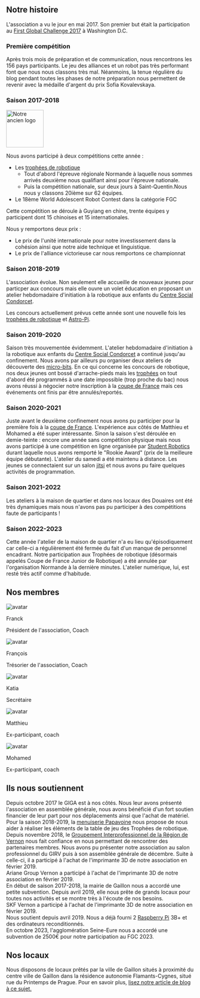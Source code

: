 ## Notre histoire

L'association a vu le jour en mai 2017. Son premier but était la participation au [First Global Challenge 2017](https://first.global/archive/fgc-2017/) à Washington D.C.

### Première compétition

Après trois mois de préparation et de communication, nous rencontrons les 156 pays participants. Le jeu des alliances et un robot pas très performant font que nous nous classons très mal. Néanmoins, la tenue régulière du blog pendant toutes les phases de notre préparation nous permettent de revenir avec la médaille d'argent du prix Sofia Kovalevskaya.

### Saison 2017-2018

<div class="d-flex justify-center pb-2">
  <img alt="Notre ancien logo" data-src="https://s.werobot.fr/old_logo.png" title="Notre ancien logo" width="100" />
</div>

Nous avons participé à deux compétitions cette année :
- Les [trophées de robotique](http://tropheesderobotique.fr)
  - Tout d'abord l'épreuve régionale Normande à laquelle nous sommes arrivés deuxième nous qualifiant ainsi pour l'épreuve nationale.
  - Puis la compétition nationale, sur deux jours à Saint-Quentin.Nous nous y classons 20ième sur 62 équipes.
- Le 18ème World Adolescent Robot Contest dans la catégorie FGC

Cette compétition se déroule à Guyiang en chine, trente équipes y participent dont 15 chinoises et 15 internationales.

Nous y remportons deux prix :
  - Le prix de l'unité internationale pour notre investissement dans la cohésion ainsi que notre aide technique et linguistique.
  - Le prix de l'alliance victorieuse car nous remportons ce championnat

### Saison 2018-2019

L'association évolue. Non seulement elle accueille de nouveaux jeunes pour particper aux concours mais elle ouvre un volet éducation en proposant un atelier hebdomadaire d'initiation à la robotique aux enfants du [Centre Social Condorcet](https://www.espacecondorcet.org/).

Les concours actuellement prévus cette année sont une nouvelle fois les [trophées de robotique](http://tropheesderobotique.fr) et [Astro-Pi](https://www.astro-pi.org).

### Saison 2019-2020

Saison très mouvementée évidemment. L'atelier hebdomadaire d'initiation à la robotique aux enfants du [Centre Social Condorcet](https://www.espacecondorcet.org/) a continué jusqu'au confinement. Nous avons par ailleurs pu organiser deux ateliers de découverte des [micro-bits](https://archive.microbit.org/fr/). En ce qui concerne les concours de robotique, nos deux jeunes ont bossé d'arrache-pieds mais les [trophées](http://tropheesderobotique.fr) on tout d'abord été programmés à une date impossible (trop proche du bac) nous avons réussi à négocier notre inscription à la [coupe de France](https://www.coupederobotique.fr/) mais ces événements ont finis par être annulés/reportés.

### Saison 2020-2021

Juste avant le deuxième confinement nous avons pu participer pour la première fois à la [coupe de France](https://www.coupederobotique.fr/).
L'expérience aux côtés de Matthieu et Mohamed a été super intéressante. 
Sinon la saison s'est déroulée en demie-teinte : encore une année sans compétition physique mais nous avons participé à une compétition en ligne organisée par [Student Robotics](https://studentrobotics.org/) durant laquelle nous avons remporté le "Rookie Award" (prix de la meilleure équipe débutante).
L'atelier du samedi a été maintenu à distance. Les jeunes se connectaient sur un salon [jitsi](https://jitsi.org/) et nous avons pu faire quelques activités de programmation.

### Saison 2021-2022
Les ateliers à la maison de quartier et dans nos locaux des Douaires ont été très dynamiques mais nous n'avons pas pu participer à des compétitions faute de participants !

### Saison 2022-2023
Cette année l'atelier de la maison de quartier n'a eu lieu qu'épisodiquement car celle-ci a régulièrement été fermée du fait d'un manque de personnel encadrant.
Notre participation aux Trophées de robotique (désormais appelés Coupe de France Junior de Robotique) a été annulée par l'organisation Normande à la dernière minutes.
L'atelier numérique, lui, est resté très actif comme d'habitude.


<div id="members"></div>

## Nos membres

<div class="team-mosaic">
  <div class="team-item">
    <div class="team-item-image"><img data-src="https://static.werobot.fr/profiles/franck.jpg" alt="avatar"></div>
    <p class="team-item-title">Franck</p>
    <p class="team-item-description">Président de l'association, Coach</p>
  </div>
  <div class="team-item">
    <div class="team-item-image"><img data-src="https://static.werobot.fr/profiles/francois.jpg" alt="avatar"></div>
    <p class="team-item-title">François</p>
    <p class="team-item-description">Trésorier de l'association, Coach</p>
  </div>
  <div class="team-item">
    <div class="team-item-image"><img data-src="https://static.werobot.fr/profiles/katia.jpg" alt="avatar"></div>
    <p class="team-item-title">Katia</p>
    <p class="team-item-description">Secrétaire</p>
  </div>
  <div class="team-item">
    <div class="team-item-image"><img data-src="https://static.werobot.fr/profiles/matthieu.jpg" alt="avatar"></div>
    <p class="team-item-title">Matthieu</p>
    <p class="team-item-description">Ex-participant, coach</p>
  </div>
  <div class="team-item">
    <div class="team-item-image"><img data-src="https://static.werobot.fr/profiles/mohamed.jpg" alt="avatar"></div>
    <p class="team-item-title">Mohamed</p>
    <p class="team-item-description">Ex-participant, coach</p>
  </div>
  
</div>

<div id="partners"></div>

## Ils nous soutiennent

<div class="partners">
  <div class="partner flex flex-wrap">
    <div class="w-full md:w-1/3 partner-image">
      <img data-src="https://s.werobot.fr/logoGIGAreduit.png">
    </div>
    <div class="w-full md:w-2/3">
      Depuis octobre 2017 le GIGA est à nos côtés. Nous leur avons présenté l'association en assemblée générale, nous avons bénéficié d'un fort soutien financier de leur part pour nos déplacements ainsi que l'achat de matériel.
    </div>
  </div>
  <!--<div class="partner flex flex-wrap">
    <a class="w-full md:w-1/3 partner-image" href="https://uimm.lafabriquedelavenir.fr/">
      <img data-src="https://s.werobot.fr/UIMMfabriqueMetiers.jpg">
    </a>
    <div class="w-full md:w-2/3">
      <div>
        Depuis décembre 2018, l'<a href="https://uimm.lafabriquedelavenir.fr/">UIMM</a> du département de l'Eure nous soutient et nous aide dans l'achat de notre matériel et nos supports de communications
      </div>
    </div> 
  </div> -->
  <div class="partner flex flex-wrap">
    <a class="w-full md:w-1/3 partner-image" href="https://www.papavoine-menuiserie.com/">
      <img data-src="https://s.werobot.fr/papavoine.jpg">
    </a>
    <div class="w-full md:w-2/3">
      <div>
        Pour la saison 2018-2019, la <a href="https://www.papavoine-menuiserie.com/">menuiserie Papavoine</a> nous propose de nous aider à réaliser les éléments de la table de jeu des Trophées de robotique.
      </div>
    </div>
  </div>
  <div class="partner flex flex-wrap">
    <a class="w-full md:w-1/3 partner-image" href="https://www.girv.com/">
      <img data-src="https://s.werobot.fr/girv.png">
    </a>
    <div class="w-full md:w-2/3">
      <div>
        Depuis novembre 2018, le <a href="https://www.girv.com/">Groupement Interprofessionnel de la Région de Vernon</a> nous fait confiance en nous permettant de rencontrer des partenaires membres. Nous avons pu présenter notre association au salon professionnel du GIRV puis à son assemblée générale de décembre. Suite à celle-ci, il a participé à l'achat de l'imprimante 3D de notre association en février 2019.
      </div>
    </div>
  </div>
  <div class="partner flex flex-wrap">
    <a class="w-full md:w-1/3 partner-image" href="https://www.ariane.group">
      <img data-src="https://s.werobot.fr/arianegroup_lg.png">
    </a>
    <div class="w-full md:w-2/3">
      <div>
        Ariane Group Vernon a participé à l'achat de l'imprimante 3D de notre association en février 2019.
      </div>
    </div>
  </div>
  <!-- <div class="partner flex flex-wrap">
    <a class="w-full md:w-1/3 partner-image" href="https://marianneurope.fr/">
      <img src="https://s.werobot.fr/marianneEurope.png">
    </a>
    <div class="w-full md:w-2/3">
      <div>
        Depuis novembre 2018, l'<a href="https://marianneurope.fr/">agence de conseil Marianne Europe</a> nous a inscrit à ses deux newsletters professionnelles afin que nous puissions nous tenir informer des initiatives et des innovations locales et nous mettre en relation avec les entreprises innovantes de notre secteur.
      </div>
    </div>
  </div> -->
  <div class="partner flex flex-wrap">
    <a class="w-full md:w-1/3 partner-image" href="http://www.ville-gaillon.fr/">
      <img data-src="https://s.werobot.fr/logoVilleGaillon.jpg">
    </a>
    <div class="w-full md:w-2/3">
      En début de saison 2017-2018, la mairie de Gaillon nous a accordé une petite subvention.
      Depuis avril 2019, elle nous prête de grands locaux pour toutes nos activités et se montre très à l'écoute de nos besoins.
    </div>
  </div>
  <div class="partner flex flex-wrap">
    <a class="w-full md:w-1/3 partner-image" href="https://www.skf.com/fr">
      <img data-src="https://s.werobot.fr/skf.png">
    </a>
    <div class="w-full md:w-2/3">
      SKF Vernon a participé à l'achat de l'imprimante 3D de notre association en février 2019.
    </div>
  </div>
  <div class="partner flex flex-wrap">
    <a class="w-full md:w-1/3 partner-image" href="https://www.atiscomputer.com">
      <img data-src="https://s.werobot.fr/atisComputer.jpg">
    </a>
    <div class="w-full md:w-2/3">
      Nous soutient depuis avril 2019. Nous a déjà fourni 2 <a href="https://www.raspberrypi.org/">Raspberry Pi</a> 3B+ et des ordinateurs reconditionnés.
    </div>
  </div>
</div>
<div class="partner flex flex-wrap">
    <a class="w-full md:w-1/3 partner-image" href="https://www.agglo-seine-eure.fr/">
      <img data-src="https://www.agglo-seine-eure.fr/wp-content/themes/agglo/images/logos/logo.png">
    </a>
    <div class="w-full md:w-2/3">
      En octobre 2023, l'agglomération Seine-Eure nous a accordé une subvention de 2500€ pour notre participation au FGC 2023.
    </div>
  </div>
</div>

<div id="place-anchor" style="position: relative; opacity: 0; top: -550px;"></div>
<div class="pt-3"></div>

## Nos locaux

Nous disposons de locaux prêtés par la ville de Gaillon situés à proximité du centre ville de Gaillon dans la résidence autonomie Flamants-Cygnes, situé rue du Printemps de Prague. Pour en savoir plus, [lisez notre article de blog à ce sujet.](/blog/we-robot-demenage)

<div class="about-place-container mt-5 d-flex justify-center">
  <div
    id="place-map"
    class="about-place-map">
  </div>
</div>
